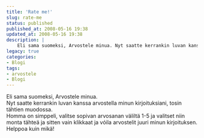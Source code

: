 ```yaml
---
title: 'Rate me!'
slug: rate-me
status: published
published_at: 2008-05-16 19:38
updated_at: 2008-05-16 19:38
description: |
    Eli sama suomeksi, Arvostele minua. Nyt saatte kerrankin luvan kanssa arvostella minun kirjoituksiani, tosin tähtien muodossa. Homma on simppeli, valitse sopivan arvosanan väliltä 1-5 ja valitset niin monta tähteä ja sitten vain klikkaat ja vóila arvostelit juuri minun kirjoituksen. Helppoa kuin mikä!
legacy: true
categories:
- Blogi
tags:
- arvostele
- Blogi
---
```


<p>Eli sama suomeksi, Arvostele minua.<br />
Nyt saatte kerrankin luvan kanssa arvostella minun kirjoituksiani, tosin tähtien muodossa.<br />
Homma on simppeli, valitse sopivan arvosanan väliltä 1-5 ja valitset niin monta tähteä ja sitten vain klikkaat ja vóila arvostelit juuri minun kirjoituksen.<br />
Helppoa kuin mikä!</p>